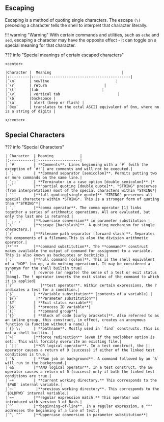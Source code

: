 ## Escaping 

Escaping is a method of quoting single characters. The escape `(\)` preceding a character tells the shell to interpret that character literally.

!!! warning "Warning"
    With certain commands and utilities, such as `echo` and `sed`, escaping a character may have the opposite effect - it can toggle on a special meaning for that character.

??? info "Special meanings of certain escaped characters"

    <center>

    |Character |  Meaning                                |
    |:---------|:--------------------------------------------|
    |`\n`      | newline                              |
    |`\r`      | return                          |
    |`\t`      |tab                             |
    |`\v`      | vertical tab                          |
    |`\b`      |backspace | 
    |`\a`      | alert (beep or flash) |
    |`0xx`     | translates to the octal ASCII equivalent of 0nn, where nn is a string of digits |

    </center>

## Special Characters 

??? info "Special Characters"

    | Character  | Meaning            |
    |:-----------|:-------------------|
    | `#`        | **Comments**. Lines beginning with a `#` (with the exception of `#!`) are comments and will not be executed.| 
    | `;`        | **Command separator [semicolon]**. Permits putting two or more commands on the same line.|
    | `;;`       | **Terminator in a case option [double semicolon]**.|*
    |`"`         |**"partial quoting [double quote]**. "STRING" preserves (from interpretation) most of the special characters within *STRING*| 
    | `'`        |**full quoting[single quote]** 'STRING' preserves all special characters within *STRING*. This is a stronger form of quoting than *"STRING"*|
    | `,`        |**comma operator**. The comma operator [1] links together a series of arithmetic operations. All are evaluated, but only the last one is returned.|
    | `,, ,`     |**Lowercase conversion** in parameter substitution |
    |`\`         |**escape [backslash]**. A quoting mechanism for single characters.|
    |`/`         |**Filename path separator [forward slash]**. Separates the components of a filename.This is also the division arithmetic operator.|
    |**`**       |**command substitution**. The **command** construct makes available the output of command for assignment to a variable. This is also known as backquotes or backticks.|
    |`:`         |**null command [colon]**. This is the shell equivalent of a "NOP" (no op, a do-nothing operation). It may be considered a synonym for the shell builtin true|
    |`!`         | reverse (or negate) the sense of a test or exit status [bang]. The ! operator inverts the exit status of the command to which it is applied|
    |`?`            |**test operator**. Within certain expressions, the ? indicates a test for a condition.|
    |`$`         | **Variable substitution** (contents of a variable).|
    |`${}`        |**Parameter substitution**|
    |`$?`        | **Exit status variable**|
    |`$$`        | **process ID variable**|
    |`()`        | **command group**|
    |`{}`        | **Block of code [curly brackets]**. Also referred to as an inline group, this construct, in effect, creates an anonymous function (a function without a name).|
    |`{} \;`     | **pathname**. Mostly used in `find` constructs. This is not a shell builtin. |
    |`>|`        |**force redirection** (even if the noclobber option is set). This will forcibly overwrite an existing file.|
    | `||`       |**OR logical operator**. In a test construct, the || operator causes a return of 0 (success) if either of the linked test conditions is true.|
    | `&`        | **Run job in background**. A command followed by an `&` will run in the background.|
    |`&&`        |**AND logical operator**. In a test construct, the && operator causes a return of 0 (success) only if both the linked test conditions are true.|
    |`~+`        | **current working directory.** This corresponds to the `$PWD` internal variable.|
    |`~-`         |**previous working directory**. This corresponds to the `$OLDPWD` internal variable.|
    |`=~`        |**regular expression match.** This operator was introduced with version 3 of Bash.|
    |`^`         |**beginning-of-line**. In a regular expression, a "^" addresses the beginning of a line of text.|
    |`^, ^^`     |**Uppercase conversion in parameter substitution**|


    